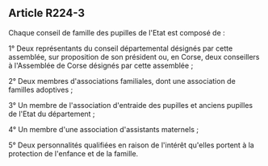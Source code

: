 ## Article R224-3

Chaque conseil de famille des pupilles de l'Etat est composé de :

1° Deux représentants du conseil départemental désignés par cette assemblée, sur proposition de son
président ou, en Corse, deux conseillers à l'Assemblée de Corse désignés par cette assemblée ;

2° Deux membres d'associations familiales, dont une association de familles adoptives ;

3° Un membre de l'association d'entraide des pupilles et anciens pupilles de l'Etat du département ;

4° Un membre d'une association d'assistants maternels ;

5° Deux personnalités qualifiées en raison de l'intérêt qu'elles portent à la protection de l'enfance et de la
famille.


